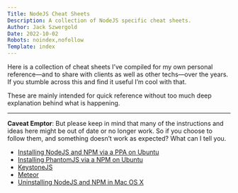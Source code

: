 ```yaml
---
Title: NodeJS Cheat Sheets
Description: A collection of NodeJS specific cheat sheets.
Author: Jack Szwergold
Date: 2022-10-02
Robots: noindex,nofollow
Template: index
---
```


Here is a collection of cheat sheets I’ve compiled for my own personal reference—and to share with clients as well as other techs—over the years. If you stumble across this and find it useful I’m cool with that.

These are mainly intended for quick reference without too much deep explanation behind what is happening.

***

**Caveat Emptor**: But please keep in mind that many of the instructions and ideas here might be out of date or no longer work. So if you choose to follow them, and something doesn’t work as expected? What can I tell you.

- [Installing NodeJS and NPM via a PPA on Ubuntu](nodejs/installing_nodejs_and_npm_via_a_ppa_on_ubuntu)
- [Installing PhantomJS via a NPM on Ubuntu](nodejs/installing_phantomjs_via_a_npm_on_ubuntu)
- [KeystoneJS](nodejs/keystone)
- [Meteor](nodejs/meteor)
- [Uninstalling NodeJS and NPM in Mac OS X](nodejs/uninstalling_nodejs_and_npm_in_mac_os_x)